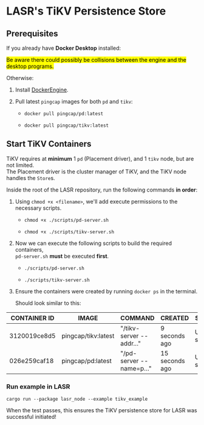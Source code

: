 # LASR's TiKV Persistence Store



## Prerequisites

If you already have **Docker Desktop** installed:

<mark>Be aware there could possibly be collisions between the engine and the desktop programs.</mark>

Otherwise:

1. Install [DockerEngine](https://docs.docker.com/engine/install/#supported-platforms).
2. Pull latest `pingcap` images for both `pd` and `tikv`:

    - `docker pull pingcap/pd:latest`

    - `docker pull pingcap/tikv:latest`

## Start TiKV Containers

TiKV requires at **minimum** 1 `pd` (Placement driver), and 1 `tikv` node, but are not limited.  
The Placement driver is the cluster manager of TiKV, and the TiKV node handles the `Store`s.

Inside the root of the LASR repository, run the following commands **in order**:

1. Using `chmod +x <filename>`, we'll add execute permissions to the necessary scripts.
    - `chmod +x ./scripts/pd-server.sh`

    - `chmod +x ./scripts/tikv-server.sh`
2. Now we can execute the following scripts to build the required containers,   
 `pd-server.sh` **must** be executed **first**.

    - `./scripts/pd-server.sh`

    - `./scripts/tikv-server.sh` 
    

2. Ensure the containers were created by running `docker ps` in the terminal.
    
    Should look similar to this:

| CONTAINER ID | IMAGE                | COMMAND                   | CREATED          | STATUS         | PORTS | NAMES      |
|--------------|----------------------|---------------------------|------------------|----------------|-------|------------|
| 3120019ce8d5 | pingcap/tikv:latest | "/tikv-server --addr…"    | 9 seconds ago    | Up 8 seconds   |       | tikv-server|
| 026e259caf18 | pingcap/pd:latest   | "/pd-server --name=p…"    | 15 seconds ago   | Up 14 seconds  |       | pd-server  |

### Run example in LASR
`cargo run --package lasr_node --example tikv_example`

When the test passes, this ensures the TiKV persistence store for LASR was successful initiated! 
